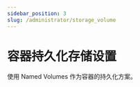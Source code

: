 ```yaml
---
sidebar_position: 3
slug: /administrator/storage_volume
---
```


# 容器持久化存储设置

使用 Named Volumes 作为容器的持久化方案。  